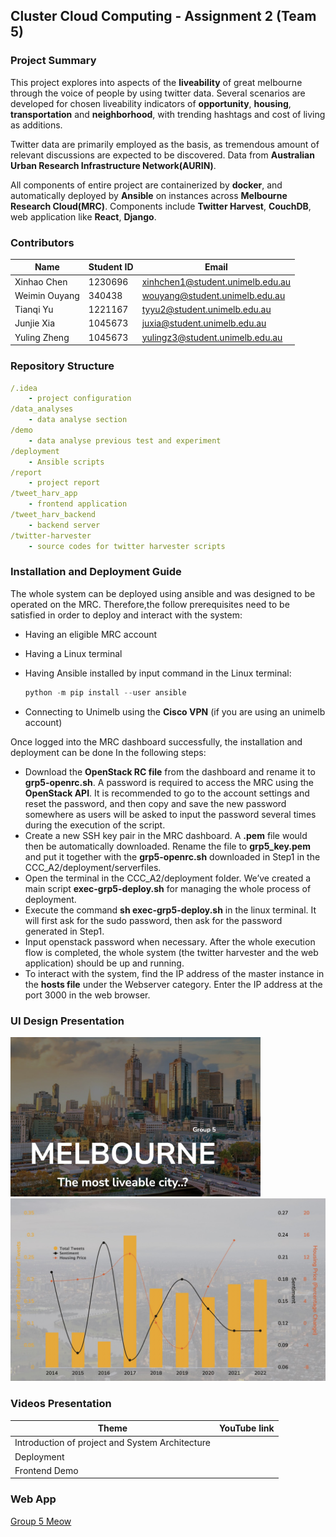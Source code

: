 ## Cluster Cloud Computing - Assignment 2 (Team 5)

### Project Summary

This project explores into aspects of the **liveability** of great melbourne through the voice of people by using twitter data. Several scenarios are developed for chosen liveability indicators of **opportunity**, **housing**, **transportation** and **neighborhood**, with trending hashtags and cost of living as additions.



Twitter data are primarily employed as the basis, as tremendous amount of relevant discussions are expected to be discovered. Data from **Australian Urban Research Infrastructure Network(AURIN)**. 



All components of entire project are containerized by **docker**, and automatically deployed by **Ansible** on instances across **Melbourne Research Cloud(MRC)**. Components include **Twitter Harvest**, **CouchDB**, web application like **React**, **Django**.





### Contributors

| Name          | Student ID | Email                                                        |
| ------------- | ---------- | ------------------------------------------------------------ |
| Xinhao Chen   | 1230696    | [xinhchen1@student.unimelb.edu.au](mailto:xinhchen1@student.unimelb.edu.au) |
| Weimin Ouyang | 340438     | [wouyang@student.unimelb.edu.au](mailto:wouyang@student.unimelb.edu.au) |
| Tianqi Yu     | 1221167    | [tyyu2@student.unimelb.edu.au](mailto:tyyu2@student.unimelb.edu.au) |
| Junjie Xia    | 1045673    | [juxia@student.unimelb.edu.au](mailto:juxia@student.unimelb.edu.au) |
| Yuling Zheng  | 1045673    | [yulingz3@student.unimelb.edu.au](mailto:yulingz3@student.unimelb.edu.au) |



### Repository Structure

```yaml
/.idea
    - project configuration 
/data_analyses
    - data analyse section
/demo
    - data analyse previous test and experiment
/deployment
    - Ansible scripts
/report
    - project report
/tweet_harv_app
    - frontend application
/tweet_harv_backend
    - backend server
/twitter-harvester
    - source codes for twitter harvester scripts

```



### Installation and Deployment Guide

The whole system can be deployed using ansible and was designed to be operated on the MRC. Therefore,the follow prerequisites need to be satisfied in order to deploy and interact with the system:

- Having an eligible MRC account

- Having a Linux terminal

- Having Ansible installed by input command in the Linux terminal: 

  ```python
  python -m pip install --user ansible
  ```

- Connecting to Unimelb using the **Cisco VPN** (if you are using an unimelb account)



Once logged into the MRC dashboard successfully, the installation and deployment can be done In the following steps:

- Download the **OpenStack RC file** from the dashboard and rename it to **grp5-openrc.sh**. A password is required to access the MRC using the **OpenStack API**. It is recommended to go to the account settings and reset the password, and then copy and save the new password somewhere as users will be asked to input the password several times during the execution of the script.
- Create a new SSH key pair in the MRC dashboard. A **.pem** file would then be automatically downloaded. Rename the file to **grp5_key.pem** and put it together with the **grp5-openrc.sh** downloaded in Step1 in the CCC_A2/deployment/serverfiles.
- Open the terminal in the CCC_A2/deployment folder. We’ve created a main script **exec-grp5-deploy.sh** for managing the whole process of deployment.
- Execute the command **sh exec-grp5-deploy.sh** in the linux terminal. It will first ask for the sudo password, then ask for the password generated in Step1.
- Input openstack password when necessary. After the whole execution flow is completed, the whole system (the twitter harvester and the web application) should be up and running.
- To interact with the system, find the IP address of the master instance in the **hosts file** under the Webserver category. Enter the IP address at the port 3000 in the web browser.

### UI Design Presentation

<!-- <img src="https://github.com/CCC-Team5/CCC_A2/blob/main/1.jpg" alt="theme" style="zoom:20%;" />
<img src="https://github.com/CCC-Team5/CCC_A2/blob/main/2.jpg" alt="chart" style="zoom:24%;" /> -->
<img src="https://github.com/CCC-Team5/CCC_A2/blob/main/1.jpg" alt="theme" width="400" /><img src="https://github.com/CCC-Team5/CCC_A2/blob/main/2.jpg" alt="chart" width="600" />

### Videos Presentation

| Theme                                           | YouTube link |
| ----------------------------------------------- | ------------ |
| Introduction of project and System Architecture |              |
| Deployment                                      |              |
| Frontend Demo                                   |              |



### Web App

[Group 5 Meow](http://172.26.134.129:3000/)





